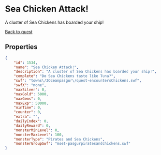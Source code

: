 # Sea Chicken Attack!

A cluster of Sea Chickens has boarded your ship!

[Back to quest](../quests.md)

## Properties

```json
{
    "id": 1534,
    "name": "Sea Chicken Attack!",
    "description": "A cluster of Sea Chickens has boarded your ship!",
    "complete": "Do Sea Chickens taste like Tuna?",
    "swf": "towns\/3Oceanpasgur\/quest-encountersChickens.swf",
    "swfX": "none",
    "maxSilver": 0,
    "maxGold": 5000,
    "maxGems": 0,
    "maxExp": 50000,
    "minTime": 0,
    "counter": 0,
    "extra": "",
    "dailyIndex": 0,
    "dailyReward": 0,
    "monsterMinLevel": 0,
    "monsterMaxLevel": 100,
    "monsterType": "Pirates and Sea Chickens",
    "monsterGroupSwf": "mset-pasgurpiratesandchickens.swf"
}
```


